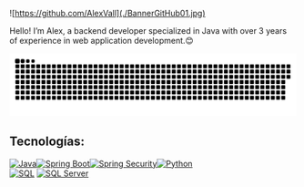 ![https://github.com/AlexVall](./BannerGitHub01.jpg)

Hello! I’m Alex, a backend developer specialized in Java with over 3 years of experience in web application development.😊 

![](https://raw.githubusercontent.com/CompetitiveLin/Snake-in-Contribution-Grid/output/github-contribution-grid-snake.svg)

## Tecnologías:

[![Java](https://img.shields.io/badge/Java-F80000?style=for-the-badge&logo=oracle&logoColor=white&labelColor=101010)]()[![Spring Boot](https://img.shields.io/badge/Spring_Boot-6DB33F?style=for-the-badge&logo=spring-boot&logoColor=white&labelColor=101010)]()[![Spring Security](https://img.shields.io/badge/Spring_Security-6DB33F?style=for-the-badge&logo=spring-security&logoColor=white&labelColor=101010)]()[![Python](https://img.shields.io/badge/Python-3776AB?style=for-the-badge&logo=python&logoColor=white&labelColor=101010)]()
<br>[![SQL](https://img.shields.io/badge/SQL-003B57?style=for-the-badge&logo=database&logoColor=white&labelColor=101010)]()
[![SQL Server](https://img.shields.io/badge/SQL_Server-CC2927?style=for-the-badge&logo=microsoft-sql-server&logoColor=white&labelColor=101010)]()


